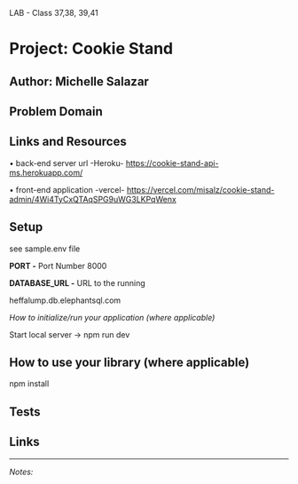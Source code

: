LAB - Class 37,38, 39,41

# Project: Cookie Stand

**Author:** Michelle Salazar
----
## Problem Domain

## Links and Resources

• back-end server url -Heroku- https://cookie-stand-api-ms.herokuapp.com/


• front-end application -vercel- https://vercel.com/misalz/cookie-stand-admin/4Wi4TyCxQTAqSPG9uWG3LKPqWenx


## Setup
see sample.env file

**PORT -** Port Number
8000

**DATABASE_URL -** URL to the running 

heffalump.db.elephantsql.com 

*How to initialize/run your application (where applicable)*

Start local server -> npm run dev

## How to use your library (where applicable)
npm install

## Tests

## Links
---
*Notes:*

